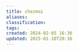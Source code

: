 ```yaml
---
title: chezmoi
aliases: 
classification: 
tags: 
created: 2024-02-05 16:36
updated: 2025-01-18T20:16
---
```

